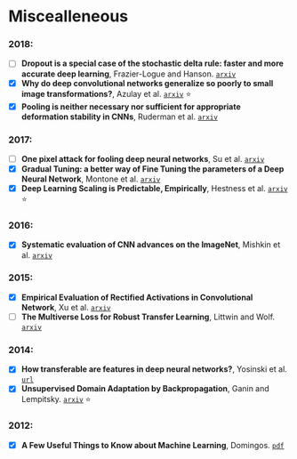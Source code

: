# Miscealleneous

### 2018:

- [ ] **Dropout is a special case of the stochastic delta rule: faster and more accurate deep learning**, Frazier-Logue and Hanson. [`arxiv`](https://arxiv.org/abs/1808.03578v1)
- [X] **Why do deep convolutional networks generalize so poorly to small image transformations?**,
Azulay et al. [`arxiv`](https://arxiv.org/abs/1805.12177) :star:
- [X] **Pooling is neither necessary nor sufficient for appropriate deformation stability in CNNs**,
Ruderman et al. [`arxiv`](https://arxiv.org/abs/1804.04438)

### 2017:

- [ ] **One pixel attack for fooling deep neural networks**, Su et al.
[`arxiv`](https://arxiv.org/abs/1710.08864)
- [X] **Gradual Tuning: a better way of Fine Tuning the parameters of a Deep Neural Network**,
Montone et al. [`arxiv`](https://arxiv.org/abs/1711.10177)
- [X] **Deep Learning Scaling is Predictable, Empirically**, Hestness et al.
[`arxiv`](https://arxiv.org/abs/1712.00409) :star:

### 2016:

- [X] **Systematic evaluation of CNN advances on the ImageNet**, Mishkin et al.
[`arxiv`](https://arxiv.org/abs/1606.02228)

### 2015:

- [X] **Empirical Evaluation of Rectified Activations in Convolutional Network**,
Xu et al. [`arxiv`](https://arxiv.org/abs/1505.00853)
- [ ] **The Multiverse Loss for Robust Transfer Learning**, Littwin and Wolf.
[`arxiv`](https://arxiv.org/abs/1511.09033)

### 2014:

- [X] **How transferable are features in deep neural networks?**, Yosinski et al.
[`url`](http://papers.nips.cc/paper/5347-how-transferable-are-features-in-deep-neural-networks)
- [X] **Unsupervised Domain Adaptation by Backpropagation**, Ganin and Lempitsky.
[`arxiv`](https://arxiv.org/abs/1409.7495) :star:

### 2012:

- [X] **A Few Useful Things to Know about Machine Learning**, Domingos.
[`pdf`](https://homes.cs.washington.edu/~pedrod/papers/cacm12.pdf)